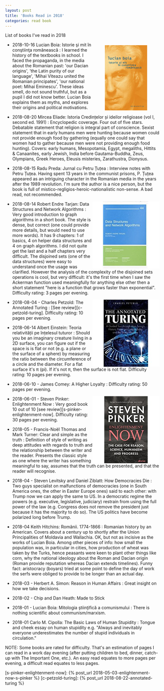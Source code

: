 ```yaml
---
layout: post
title: 'Books Read in 2018'
categories: read book
---
```


List of books I've read in 2018


<img
  align="right"
  alt="Book cover"
  style="padding: 10px 40px"
  src="/assets/2018-01-01-read/book_cover_lb_imcr.jpg">

- 2018-10-16 Lucian Boia: Istorie şi mit în conştiinţa românească
: I learned the history of the textbooks in school. I faced the propaganda, in
the media about the Romanian past: 'our Dacian origins', 'the Latin purity of
our language', 'Mihai Viteazu united the Romanian principates', 'our national
poet: Mihai Eminescu'. These ideas smell, do not sound truthful, but as a pupil
I did not know better. Lucian Boia explains them as myths, and explores their
origins and political motivations.


- 2018-08-20 Mircea Eliade: Istoria Credințelor și ideilor religioase (vol I, second ed. 1991)
: Encyclopedic coverage. Four out of five stars. Debatable statement that
religion is integral part of conscience. Sexist statement that in early humans
men were hunting because women could not provide enough food by gathering
(equally one could say that women had to gather because men were not providing
enough food hunting). Covers: early humans, Mesopotamia, Egypt, megaliths,
Hittits & Canaanites, early Jewish, India before Gautama-Buddha, Zeus,
Olympians, Greek Heroes, Eleusis misteries, Zarathustra, Dionysus.

- 2018-08-15 Radu Preda: Jurnal cu Petru Țuțea
: Interview notes with Petru Țuțea. Having spent 13 years in the communist
prisons, P. Țuțea appeared as an intriguing character in the Romanian media
in the years after the 1989 revolution. I'm sure the author is a nice person,
but the book is full of mistico-regligios-heroic-nationalistic non-sense. A bad
read, not recommended.

<img
  align="right"
  alt="Book cover"
  src="/assets/2018-01-01-read/book_cover_ret_dsna.jpg">

- 2018-08-14 Robert Endre Tarjan: Data Structures and Network Algorithms
: Very good introduction to graph algorithms in a short book. The style is
dense, but correct (one could provide more details, but would need to use more
words). It has 9 chapters: 1 of basics, 4 on helper data structures and 4 on
graph algorithms.  I did not quite get the last and a half chapters very
difficult. The disjoined sets (one of the data structures) were easy to
understand once the usage was clarified. However the analysis of the complexity
of the disjoined sets operations is cool, but very difficult: it's the first
time when I saw the Ackerman function used meaningfully for anything else other
then a short statement "here is a function that grows faster than exponential".
Difficulty rating: 3 pages per evening.

<img
  align="right"
  alt="Book cover"
  src="/assets/2018-08-22-annotated-turing/book_cover.jpg">

- 2018-08-04 - Charles Petzold: The Annotated Turing
: [See review][c-petzold-turing].
Difficulty rating: 10 pages per evening.

- 2018-06-14 Albert Einstein: Teoria relativității pe înțelesul tuturor
: Should you be an imaginary creature living in a 2D surface, you can figure out
if the space is is flat or not (e.g. a plane or the surface of a sphere) by
measuring the ratio between the circumference of a circle and the diameter. For
a flat surface it's π (pi). If it's not π, then the surface is not flat.
Difficulty rating: 10 pages per evening.

- 2018-06-10 - James Comey: A Higher Loyalty
: Difficulty rating: 50 pages per evening.

<img
  align="right"
  alt="Book cover"
  src="/assets/2018-05-03-enlightenment-now-s-pinker/book_cover.jpg">

- 2018-06-01 - Steven Pinker: Enlightenment Now
: Very good book 10 out of 10 [see review][s-pinker-enlightenment-now].
Difficulty rating: 30 pages per evening.

- 2018-05 - Francis-Noël Thomas and Mark Turner: Clear and simple as the truth
: Definition of style of writing as deep attitudes with regards to truth and
the relationship between the writer and the reader. Presents the classic style
as one where the writer has something meaningful to say, assumes that the truth
can be presented, and that the reader will recognise.

- 2018-04 - Steven Levitsky and Daniel Ziblatt: How Democracies Die
: Two guys specialist on malfunctions of democracies (one in South America
ones, the other in Easter Europe ones) said to each other: with Trump now we
can apply the same to US. In a democratic regime the powers (e.g. executive,
legislative, judiciary) restrain from using the full power of the law (e.g.
Congress does not remove the president just because it has the majority to do
so). The US politics have become polarized long before Trump.

- 2018-04 Keith Hitchins: Românii. 1774-1866
: Romanian history by an American. Covers about a century up to shortly after
the Union Principalities of Moldavia and Wallachia. OK, but not as incisive as
the works of Lucian Boia. Among other pieces of info: how small the population
was, in particular in cities, how production of wheat was taken by the Turks,
hence peasants were keen to plant other things like corn, why the national
ideology about the Roman and Dacian origin (Roman provide reputation whereas
Dacian extends timelines). Funny fact: aristocracy (boyars) tried at some point
to define the day of work the serfs were obliged to provide to be longer than
an actual day.

- 2018-03 - Herbert A. Simon: Reason in Human Affairs
: Great insight on how we take decisions.

- 2018-02 - Chip and Dan Heath: Made to Stick

- 2018-01 - Lucian Boia: Mitologia ştiinţifică a comunismului
: There is nothing scientific about communism/marxism.

- 2018-01 Carlo M. Cipolla: The Basic Laws of Human Stupidity
: Tongue and cheek essay on human stupidity e.g. "Always and inevitably
everyone underestimates the number of stupid individuals in circulation."

NOTE: Some books are rated for difficulty. That's an estimation of pages I can
read in a work day evening (after putting children to bed, dinner, catch-up
with The Important One, etc.). An easy read equates to more pages per evening,
a difficult read equates to less pages.

[s-pinker-enlightenment-now]:  {% post_url 2018-05-03-enlightenment-now-s-pinker %}
[c-petzold-turing]:            {% post_url 2018-08-22-annotated-turing %}
